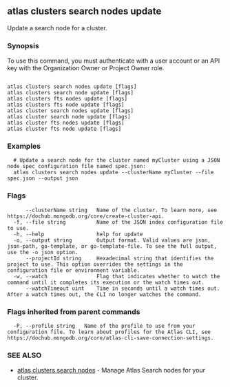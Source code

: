 ## atlas clusters search nodes update

Update a search node for a cluster.


### Synopsis

To use this command, you must authenticate with a user account or an API key with the Organization Owner or Project Owner role.



```

atlas clusters search nodes update [flags]
atlas clusters search node update [flags]
atlas clusters fts nodes update [flags]
atlas clusters fts node update [flags]
atlas cluster search nodes update [flags]
atlas cluster search node update [flags]
atlas cluster fts nodes update [flags]
atlas cluster fts node update [flags]
```

### Examples

```
  # Update a search node for the cluster named myCluster using a JSON node spec configuration file named spec.json:
  atlas clusters search nodes update --clusterName myCluster --file spec.json --output json
```


### Flags

```
      --clusterName string   Name of the cluster. To learn more, see https://dochub.mongodb.org/core/create-cluster-api.
  -f, --file string          Name of the JSON index configuration file to use.
  -h, --help                 help for update
  -o, --output string        Output format. Valid values are json, json-path, go-template, or go-template-file. To see the full output, use the -o json option.
      --projectId string     Hexadecimal string that identifies the project to use. This option overrides the settings in the configuration file or environment variable.
  -w, --watch                Flag that indicates whether to watch the command until it completes its execution or the watch times out.
      --watchTimeout uint    Time in seconds until a watch times out. After a watch times out, the CLI no longer watches the command.

```


### Flags inherited from parent commands

```
  -P, --profile string   Name of the profile to use from your configuration file. To learn about profiles for the Atlas CLI, see https://dochub.mongodb.org/core/atlas-cli-save-connection-settings.

```

### SEE ALSO


* [atlas clusters search nodes](atlas_clusters_search_nodes.md)	- Manage Atlas Search nodes for your cluster.



